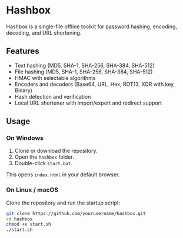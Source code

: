 # Hashbox

Hashbox is a single-file offline toolkit for password hashing, encoding, decoding, and URL shortening.

## Features
- Text hashing (MD5, SHA-1, SHA-256, SHA-384, SHA-512)
- File hashing (MD5, SHA-1, SHA-256, SHA-384, SHA-512)
- HMAC with selectable algorithms
- Encoders and decoders (Base64, URL, Hex, ROT13, XOR with key, Binary)
- Hash detection and verification
- Local URL shortener with import/export and redirect support

## Usage

### On Windows
1. Clone or download the repository.  
2. Open the `hashbox` folder.  
3. Double-click `start.bat`.  

This opens `index.html` in your default browser.

### On Linux / macOS
Clone the repository and run the startup script:

```bash
git clone https://github.com/yourusername/hashbox.git
cd hashbox
chmod +x start.sh
./start.sh
